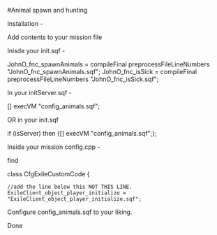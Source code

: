 #Animal spawn and hunting

Installation -

Add contents to your mission file

Inisde your init.sqf -

JohnO_fnc_spawnAnimals = compileFinal preprocessFileLineNumbers "JohnO_fnc_spawnAnimals.sqf";
JohnO_fnc_isSick = compileFinal preprocessFileLineNumbers "JohnO_fnc_isSick.sqf";

In your initServer.sqf -

[] execVM "config_animals.sqf";

OR in your init.sqf

if (isServer) then {[] execVM "config_animals.sqf";};

Inside your mission config.cpp -

find

class CfgExileCustomCode 
{

	//add the line below this NOT THIS LINE.
	ExileClient_object_player_initialize = "ExileClient_object_player_initialize.sqf";
	
Configure config_animals.sqf to your liking.

Done